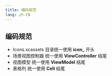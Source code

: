 ```yaml
---
title: 编码规范
lang: zh-CN
---
```


## 编码规范
- Icons.xcassets 目录统一使用 **icon_** 开头
- 场景视图控制器 统一使用 **ViewController** 结尾
- 视图模型 统一使用 **ViewModel** 结尾
- 表格列 统一使用 **Cell** 结尾
